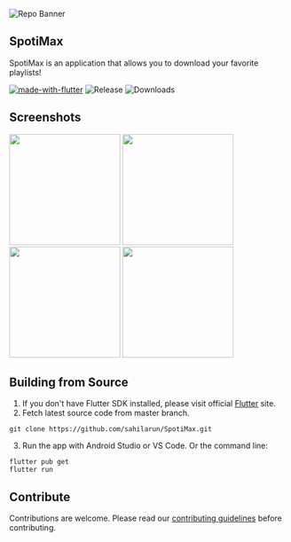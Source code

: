 ![Repo Banner](https://cdn.discordapp.com/attachments/1209916435980091492/1211917395191406633/spotimax.jpg?ex=65eff107&is=65dd7c07&hm=0c57e87c74e1e2c77eae9650060380ed96ce30472fb55887248b1d82a30f8ce0&)


## SpotiMax
SpotiMax is an application that allows you to download your favorite playlists!

[![made-with-flutter](https://img.shields.io/badge/Made%20with-Flutter-1f425f.svg)](https://flutter.dev/) ![Release](https://img.shields.io/github/v/release/sahilarun/SpotiMax) ![Downloads](https://img.shields.io/github/downloads/sahilarun/SpotiMax/total)

## Screenshots

<img src="https://cdn.discordapp.com/attachments/1196040057853857842/1203368440660758598/Screenshot_2024-02-03-21-25-28-621_com.cdev.spotimax.jpg?ex=65d0d731&is=65be6231&hm=86b2c2de0ca689b7eb7b45899f0fcb1c9fc71e258b5f4d47d9a8ab3e30d5dc8c&" width="200" /> <img src="https://cdn.discordapp.com/attachments/1196040057853857842/1203368440954617926/Screenshot_2024-02-03-21-25-32-734_com.cdev.spotimax.jpg?ex=65d0d731&is=65be6231&hm=2af1ef61795aa198719f7ba1fc1a4d248e87d0eb61a03b85a9be80e7f7e632ed&" width="200" /> <img src="https://cdn.discordapp.com/attachments/1196040057853857842/1203368441214672978/Screenshot_2024-02-03-21-25-36-026_com.cdev.spotimax.jpg?ex=65d0d731&is=65be6231&hm=49503343509750ac55dcd97dc4df3994b76787de635561374f559cfe1c0ee21b&" width="200" /> <img src="https://cdn.discordapp.com/attachments/1196040057853857842/1203368441512333413/Screenshot_2024-02-03-21-25-50-463_com.cdev.spotimax.jpg?ex=65d0d731&is=65be6231&hm=3095b26fb0596108daf9c6189e94470169fc65fea96ca3aa5025b87e8fb087e1&" width="200" />

## Building from Source

1. If you don't have Flutter SDK installed, please visit official [Flutter](https://flutter.dev/) site.
2. Fetch latest source code from master branch.

```
git clone https://github.com/sahilarun/SpotiMax.git
```
3. Run the app with Android Studio or VS Code. Or the command line:
```
flutter pub get
flutter run
```

## Contribute
Contributions are welcome. Please read our [contributing guidelines](https://github.com/sahilarun/SpotiMax/blob/main/CONTRIBUTING.md) before contributing.
